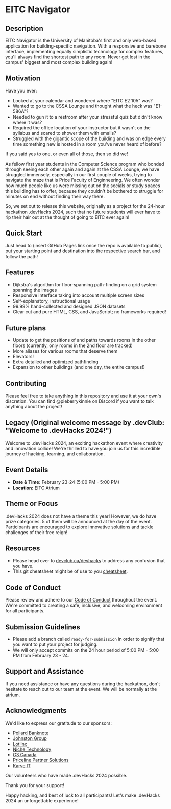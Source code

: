 # EITC Navigator

## Description

EITC Navigator is the University of Manitoba's first and only web-based application for building-specific navigation. With a responsive and barebone interface, implementing equally simplistic technology for complex features, you'll always find the shortest path to any room. Never get lost in the campus' biggest and most complex building again!

## Motivation

Have you ever:

- Looked at your calendar and wondered where "EITC E2 105" was?
- Wanted to go to the CSSA Lounge and thought what the heck was "E1-586A"?
- Needed to gun it to a restroom after your stressful quiz but didn't know where it was?
- Required the office location of your instructor but it wasn't on the syllabus and scared to shower them with emails?
- Struggled with the gigantic scope of the building and was on edge every time something new is hosted in a room you've never heard of before?

If you said yes to one, or even all of those, then so did we!

As fellow first year students in the Computer Science program who bonded through seeing each other again and again at the CSSA Lounge, we have struggled immensely, especially in our first couple of weeks, trying to navigate the maze that is Price Faculty of Enginneering. We often wonder how much people like us were missing out on the socials or study spaces this building has to offer, because they couldn't be bothered to struggle for minutes on end without finding their way there.

So, we set out to release this website, originally as a project for the 24-hour hackathon .devHacks 2024, such that no future students will ever have to rip their hair out at the thought of going to EITC ever again!

## Quick Start

Just head to (insert GitHub Pages link once the repo is available to public), put your starting point and destination into the respective search bar, and follow the path!

## Features

- Dijkstra's algorithm for floor-spanning path-finding on a grid system spanning the images
- Responsive interface taking into account multiple screen sizes
- Self-explanatory, instructional usage
- 99.99% hand-collected and designed JSON datasets
- Clear cut and pure HTML, CSS, and JavaScript; no frameworks required!

## Future plans

- Update to get the positions of and paths towards rooms in the other floors (currently, only rooms in the 2nd floor are tracked)
- More aliases for various rooms that deserve them
- Elevators!
- Extra detailed and optimized pathfinding
- Expansion to other buildings (and one day, the entire campus!)

## Contributing

Please feel free to take anything in this repository and use it at your own's discretion.
You can find @pieberrykinnie on Discord if you want to talk anything about the project!

## Legacy (Original welcome message by .devClub: "Welcome to .devHacks 2024!")

Welcome to .devHacks 2024, an exciting hackathon event where creativity and innovation collide! We're thrilled to have you join us for this incredible journey of hacking, learning, and collaboration.

## Event Details

- **Date & Time:** February 23-24 (5:00 PM - 5:00 PM)
- **Location:** EITC Atrium

## Theme or Focus

.devHacks 2024 does not have a theme this year! However, we do have prize categories. 5 of them will be announced at the day of the event. Participants are encouraged to explore innovative solutions and tackle challenges of their free reign!

## Resources

- Please head over to [devclub.ca/devhacks](https://devclub.ca/devhacks) to address any confusion that you have.
- This git cheatsheet might be of use to you [cheatsheet](https://education.github.com/git-cheat-sheet-education.pdf).

## Code of Conduct

Please review and adhere to our [Code of Conduct](https://devclub.ca/devhacks-code-of-conduct) throughout the event. We're committed to creating a safe, inclusive, and welcoming environment for all participants.

## Submission Guidelines

- Please add a branch called `ready-for-submission` in order to signify that you want to put your project for judging.
- We will only accept commits on the 24 hour period of 5:00 PM - 5:00 PM from February 23 - 24.

## Support and Assistance

If you need assistance or have any questions during the hackathon, don't hesitate to reach out to our team at the event. We will be normally at the atrium.

## Acknowledgments

We'd like to express our gratitude to our sponsors:

- [Pollard Banknote](https://www.pollardbanknote.com/)
- [Johnston Group](https://johnstongroup.ca/)
- [Lotlinx](https://www.lotlinx.ca/)
- [Niche Technology](https://nicherms.com/)
- [G3 Canada](https://www.g3.ca/)
- [Priceline Partner Solutions](https://pricelinepartnersolutions.com/)
- [Karve IT](https://karve.it/)

Our volunteers who have made .devHacks 2024 possible.

Thank you for your support!

Happy hacking, and best of luck to all participants! Let's make .devHacks 2024 an unforgettable experience!
